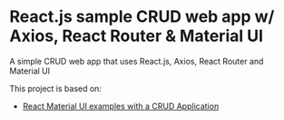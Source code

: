 # React.js sample CRUD web app w/ Axios, React Router & Material UI

A simple CRUD web app that uses React.js, Axios, React Router and Material UI

This project is based on:

- [React Material UI examples with a CRUD Application](https://bezkoder.com/react-material-ui-examples-crud/)
